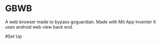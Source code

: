 # GBWB
A web browser made to bypass goguardian. 
Made with Mit App Inventer
It uses android web view back end.


#Set Up


